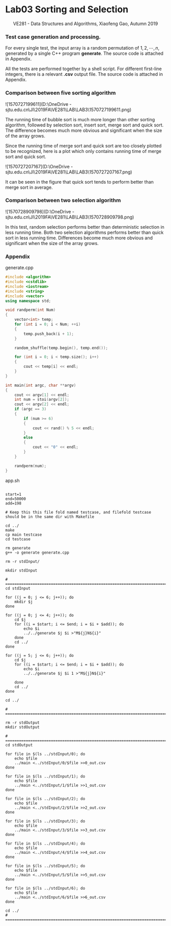 # Lab03 Sorting and Selection
<center>VE281 - Data Structures and Algorithms, Xiaofeng Gao, Autumn 2019</center>

### Test case generation and processing.

For every single test, the input array is  a random permutation of $1,2,\cdots , n$, generated by a single C++ program **generate​**. The source code is attached in Appendix.

All the tests are performed together by a shell script. For different first-line integers, there is a relevant **.csv** output file. The source code is attached in Appendix.

### Comparison between five sorting algorithm

![1570727199611](D:\OneDrive - sjtu.edu.cn\JI\2019FA\VE281\LAB\LAB3\1570727199611.png)

The running time of bubble sort is much more longer than other sorting algorithm, followed by selection sort, insert sort, merge sort and quick sort. The difference becomes much more obvious and significant when the size of the array grows.

Since the running time of merge sort and quick sort are too closely plotted to be recognized, here is a plot which only contains running time of merge sort and quick sort.

![1570727207167](D:\OneDrive - sjtu.edu.cn\JI\2019FA\VE281\LAB\LAB3\1570727207167.png)

It can be seen in the figure that quick sort tends to perform better than merge sort in average.

### Comparison between two selection algorithm

![1570728909798](D:\OneDrive - sjtu.edu.cn\JI\2019FA\VE281\LAB\LAB3\1570728909798.png)

In this test, random selection performs better than deterministic selection in less running time. Both two selection algorithms performs better than quick sort in less running time. Differences become much more obvious and significant when the size of the array grows.





### Appendix

generate.cpp

~~~cpp
#include <algorithm>
#include <cstdlib>
#include <iostream>
#include <string>
#include <vector>
using namespace std;

void randperm(int Num)
{
    vector<int> temp;
    for (int i = 0; i < Num; ++i)
    {
        temp.push_back(i + 1);
    }

    random_shuffle(temp.begin(), temp.end());

    for (int i = 0; i < temp.size(); i++)
    {
        cout << temp[i] << endl;
    }
}

int main(int argc, char **argv)
{
    cout << argv[1] << endl;
    int num = stoi(argv[2]);
    cout << argv[2] << endl;
    if (argc == 3)
    {
        if (num >= 6)
        {
            cout << rand() % 5 << endl;
        }
        else
        {
            cout << "0" << endl;
        }
    }

    randperm(num);
}

~~~

app.sh

~~~shell

start=1
end=50000
add=198

# Keep this this file fold named testcase, and filefold testcase should be in the same dir with Makefile

cd ../
make
cp main testcase
cd testcase

rm generate
g++ -o generate generate.cpp

rm -r stdInput/

mkdir stdInput

# ==============================================================================
cd stdInput

for ((j = 0; j <= 6; j++)); do
    mkdir $j
done

for ((j = 0; j <= 4; j++)); do
    cd $j
    for ((i = $start; i <= $end; i = $i + $add)); do
        echo $i
        ../../generate $j $i >"M${j}N${i}"
    done
    cd ../
done

for ((j = 5; j <= 6; j++)); do
    cd $j
    for ((i = $start; i <= $end; i = $i + $add)); do
        echo $i
        ../../generate $j $i 1 >"M${j}N${i}"

    done
    cd ../
done

cd ../

# ==============================================================================

rm -r stdOutput
mkdir stdOutput

# ==============================================================================
cd stdOutput

for file in $(ls ../stdInput/0); do
    echo $file
    ../main <../stdInput/0/$file >>0_out.csv
done

for file in $(ls ../stdInput/1); do
    echo $file
    ../main <../stdInput/1/$file >>1_out.csv
done

for file in $(ls ../stdInput/2); do
    echo $file
    ../main <../stdInput/2/$file >>2_out.csv
done

for file in $(ls ../stdInput/3); do
    echo $file
    ../main <../stdInput/3/$file >>3_out.csv
done

for file in $(ls ../stdInput/4); do
    echo $file
    ../main <../stdInput/4/$file >>4_out.csv
done

for file in $(ls ../stdInput/5); do
    echo $file
    ../main <../stdInput/5/$file >>5_out.csv
done

for file in $(ls ../stdInput/6); do
    echo $file
    ../main <../stdInput/6/$file >>6_out.csv
done

cd ../
# ==============================================================================

~~~

